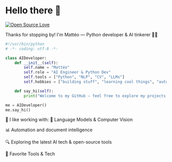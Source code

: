 # Hello there 👋

[![Open Source Love](https://badges.frapsoft.com/os/v1/open-source.svg?v=102)](https://github.com/ellerbrock/open-source-badge/)

Thanks for stopping by! I'm Mattéo — Python developer & AI tinkerer 🤖🐍

```python
#!/usr/bin/python
# -*- coding: utf-8 -*-

class AIDeveloper:
    def __init__(self):
        self.name = "Mattéo"
        self.role = "AI Engineer & Python Dev"
        self.tools = ["Python", "NLP", "CV", "LLMs"]
        self.hobbies = ["building stuff", "learning cool things", "automating life"]

    def say_hi(self):
        print("Welcome to my GitHub — feel free to explore my projects!")

me = AIDeveloper()
me.say_hi()
```

🚀 I like working with:
🧠 Language Models & Computer Vision

📊 Automation and document intelligence

🔍 Exploring the latest AI tech & open-source tools

🧰 Favorite Tools & Tech
